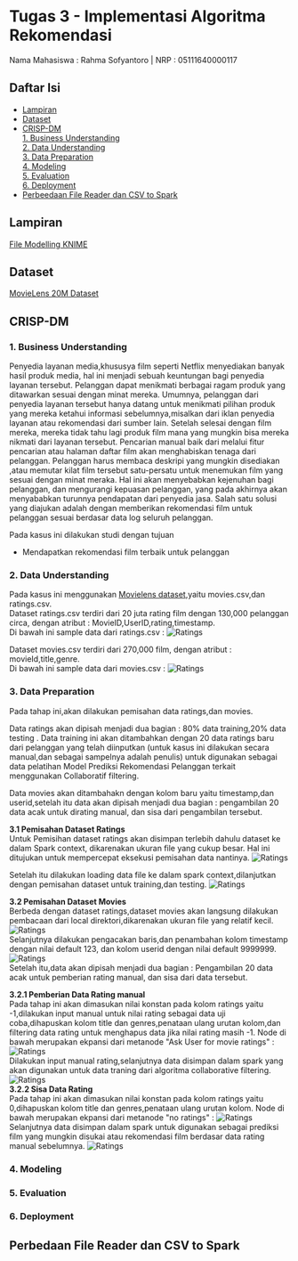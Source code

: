 # Tugas 3 - Implementasi Algoritma Rekomendasi
Nama Mahasiswa : Rahma Sofyantoro | NRP : 05111640000117  


## Daftar Isi  
- [Lampiran](#Lampiran)   
- [Dataset](#Dataset)   
- [CRISP-DM](#CRISP-DM)   
   [1. Business Understanding](#1-business-understanding)   
   [2. Data Understanding](#2-data-understanding)   
   [3. Data Preparation](#3-data-preparation)   
   [4. Modeling](#4-modeling)   
   [5. Evaluation](#5-evaluation)   
   [6. Deployment](#6-Deployment)   
- [Perbeedaan File Reader dan CSV to Spark ](#Perbedaan-File-Reader-dan-CSV-to-Spark)   

## Lampiran
[File Modelling KNIME](https://hub.knime.com/knime/spaces/Examples/latest/10_Big_Data/02_Spark_Executor/10_Recommendation_Engine_w_Spark_Collaborative_Filtering)

## Dataset
[MovieLens 20M Dataset](https://grouplens.org/datasets/movielens) 

## CRISP-DM
### 1. Business Understanding
Penyedia layanan media,khususya film seperti Netflix menyediakan banyak hasil produk media, hal ini menjadi sebuah keuntungan bagi penyedia layanan tersebut. 
Pelanggan dapat menikmati berbagai ragam produk yang ditawarkan sesuai dengan minat mereka.
Umumnya, pelanggan dari penyedia layanan tersebut hanya datang untuk menikmati pilihan 
produk yang mereka ketahui informasi sebelumnya,misalkan dari iklan penyedia layanan
atau rekomendasi dari sumber lain. Setelah selesai dengan film mereka, 
mereka tidak tahu lagi produk film mana yang mungkin bisa mereka nikmati dari layanan tersebut. 
Pencarian manual baik dari melalui fitur pencarian atau halaman daftar film 
akan menghabiskan tenaga dari pelanggan. Pelanggan harus membaca deskripi 
yang mungkin disediakan ,atau memutar kilat film tersebut satu-persatu untuk menemukan film yang
sesuai dengan minat meraka. Hal ini akan menyebabkan kejenuhan bagi pelanggan, 
dan mengurangi kepuasan pelanggan, yang pada akhirnya akan menyababkan turunnya pendapatan dari penyedia jasa. Salah satu solusi yang diajukan adalah dengan memberikan rekomendasi 
film untuk pelanggan sesuai berdasar data log seluruh pelanggan.
 
 Pada kasus ini dilakukan studi dengan tujuan
 - Mendapatkan rekomendasi film terbaik untuk pelanggan
 
### 2. Data Understanding
Pada kasus ini menggunakan [Movielens dataset](https://grouplens.org/datasets/movielens/),yaitu movies.csv,dan ratings.csv.   
Dataset ratings.csv terdiri dari 20 juta rating film dengan 130,000 pelanggan circa,
dengan atribut : MovieID,UserID,rating,timestamp.    
Di bawah ini sample data dari ratings.csv :
![Ratings](assets/2.2.JPG)   
   

Dataset movies.csv terdiri dari 270,000 film, dengan atribut : movieId,title,genre.   
Di bawah ini sample data dari movies.csv :
![Ratings](assets/2.1.JPG)   

### 3. Data Preparation
Pada tahap ini,akan dilakukan pemisahan data ratings,dan movies.   
   
Data ratings akan dipisah menjadi dua bagian : 80% data training,20% data testing
. Data training ini akan ditambahkan dengan 20 data ratings baru dari pelanggan yang telah diinputkan (untuk kasus ini dilakukan secara manual,dan sebagai sampelnya adalah penulis) untuk digunakan sebagai data pelatihan Model Prediksi Rekomendasi Pelanggan terkait menggunakan Collaboratif filtering.   
   
Data movies akan ditambahakn dengan kolom baru yaitu timestamp,dan userid,setelah itu
data akan dipisah menjadi dua bagian : pengambilan 20 data acak untuk dirating manual, dan sisa dari pengambilan tersebut.
    
**3.1 Pemisahan Dataset Ratings**   
Untuk Pemisihan dataset ratings akan disimpan terlebih dahulu dataset ke dalam Spark context, dikarenakan ukuran file yang cukup besar. Hal ini ditujukan untuk mempercepat eksekusi pemisahan data nantinya.
![Ratings](assets/3.1.1.gif)   

Setelah itu dilakukan loading data file ke dalam spark context,dilanjutkan dengan pemisahan dataset untuk training,dan testing.
![Ratings](assets/3.1.2.gif)   

**3.2 Pemisahan Dataset Movies**   
Berbeda dengan dataset ratings,dataset movies akan langsung dilakukan pembacaan dari local direktori,dikarenakan ukuran file yang relatif kecil. 
![Ratings](assets/3.2.1.gif)   
Selanjutnya dilakukan pengacakan baris,dan penambahan kolom timestamp dengan nilai default 123, dan kolom userid dengan nilai default 9999999.
![Ratings](assets/3.2.2.gif)   
Setelah itu,data akan dipisah menjadi dua bagian : Pengambilan 20 data acak untuk pemberian rating manual, dan sisa dari data tersebut.   
   
**3.2.1 Pemberian Data Rating manual**   
Pada tahap ini akan dimasukan nilai konstan pada kolom ratings yaitu -1,dilakukan input manual untuk nilai rating sebagai data uji coba,dihapuskan kolom title dan genres,penataan ulang urutan kolom,dan filtering data rating untuk menghapus data jika nilai rating masih -1.
Node di bawah merupakan ekpansi dari metanode "Ask User for movie ratings" :
![Ratings](assets/3.2.1.1.JPG)   
Dilakukan input manual rating,selanjutnya data disimpan dalam spark yang akan digunakan untuk data traning dari algoritma collaborative filtering.
![Ratings](assets/3.2.1.2.gif)   
**3.2.2 Sisa Data Rating**   
Pada tahap ini akan dimasukan nilai konstan pada kolom ratings yaitu 0,dihapuskan kolom title dan genres,penataan ulang urutan kolom. Node di bawah merupakan ekpansi dari metanode "no ratings" :
![Ratings](assets/3.2.2.1.JPG)   
Selanjutnya data disimpan dalam spark untuk digunakan sebagai prediksi film yang mungkin disukai atau rekomendasi film berdasar data rating manual sebelumnya.
![Ratings](assets/3.2.2.2.gif)   

### 4. Modeling
### 5. Evaluation  
### 6. Deployment  
## Perbedaan File Reader dan CSV to Spark   

## 
